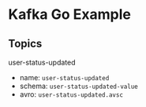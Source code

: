 # Kafka Go Example

## Topics

user-status-updated

- name: `user-status-updated`
- schema: `user-status-updated-value`
- avro: `user-status-updated.avsc`
